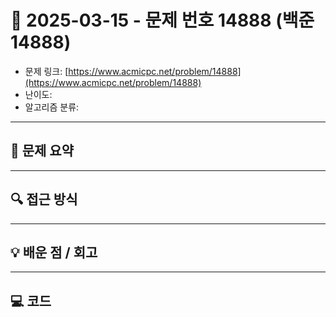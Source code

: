 # 📅 2025-03-15 - 문제 번호 14888 (백준 14888)

<!-- 문제 링크 -->
- 문제 링크: [https://www.acmicpc.net/problem/14888](https://www.acmicpc.net/problem/14888)
- 난이도: 
- 알고리즘 분류: 

---

## 📌 문제 요약 

---

## 🔍 접근 방식 

---

## 💡 배운 점 / 회고 

---

## 💻 코드
